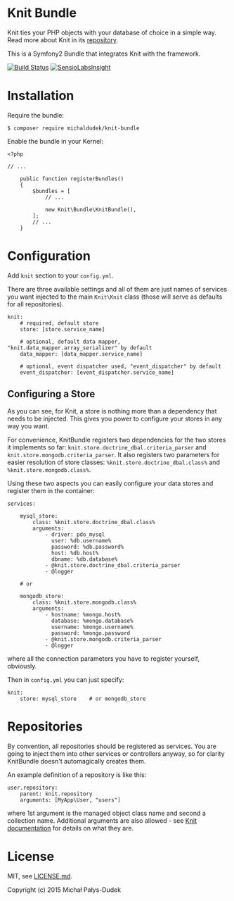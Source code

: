 Knit Bundle
===========

Knit ties your PHP objects with your database of choice in a simple way. Read more about 
Knit in its [repository](https://github.com/michaldudek/Knit).

This is a Symfony2 Bundle that integrates Knit with the framework.

[![Build Status](https://travis-ci.org/michaldudek/KnitBundle.svg?branch=master)](https://travis-ci.org/michaldudek/KnitBundle)
[![SensioLabsInsight](https://insight.sensiolabs.com/projects/df8b71e5-8147-4b39-a4e7-aa8c4358f15e/mini.png)](https://insight.sensiolabs.com/projects/df8b71e5-8147-4b39-a4e7-aa8c4358f15e)

# Installation

Require the bundle:

    $ composer require michaldudek/knit-bundle

Enable the bundle in your Kernel:

    <?php

    // ...

        public function registerBundles()
        {
            $bundles = [
                // ...

                new Knit\Bundle\KnitBundle(),
            ];
            // ...
        }

# Configuration

Add `knit` section to your `config.yml`.

There are three available settings and all of them are just names of services you want
injected to the main `Knit\Knit` class (those will serve as defaults for all 
repositories).

    knit:
        # required, default store
        store: [store.service_name]

        # optional, default data mapper, "knit.data_mapper.array_serializer" by default
        data_mapper: [data_mapper.service_name]

        # optional, event dispatcher used, "event_dispatcher" by default
        event_dispatcher: [event_dispatcher.service_name]

## Configuring a Store

As you can see, for Knit, a store is nothing more than a dependency that needs to be
injected. This gives you power to configure your stores in any way you want.

For convenience, KnitBundle registers two dependencies for the two stores it implements
so far: `knit.store.doctrine_dbal.criteria_parser` and `knit.store.mongodb.criteria_parser`.
It also registers two parameters for easier resolution of store classes:
`%knit.store.doctrine_dbal.class%` and `%knit.store.mongodb.class%`.

Using these two aspects you can easily configure your data stores and register them in
the container:

    services:

        mysql_store:
            class: %knit.store.doctrine_dbal.class%
            arguments:
                - driver: pdo_mysql
                  user: %db.username%
                  password: %db.password%
                  host: %db.host%
                  dbname: %db.database%
                - @knit.store.doctrine_dbal.criteria_parser
                - @logger

        # or

        mongodb_store:
            class: %knit.store.mongodb.class%
            arguments:
                - hostname: %mongo.host%
                  database: %mongo.database%
                  username: %mongo.username%
                  password: %mongo.password
                - @knit.store.mongodb.criteria_parser
                - @logger

where all the connection parameters you have to register yourself, obviously.

Then in `config.yml` you can just specify:

    knit:
        store: mysql_store    # or mongodb_store

# Repositories

By convention, all repositories should be registered as services. You are going to inject
them into other services or controllers anyway, so for clarity KnitBundle doesn't
automagically creates them.

An example definition of a repository is like this:

    user.repository:
        parent: knit.repository
        arguments: [MyApp\User, "users"]

where 1st argument is the managed object class name and second a collection name.
Additional arguments are also allowed - see
[Knit documentation](https://github.com/michaldudek/Knit) for details on what they are.

# License

MIT, see [LICENSE.md](LICENSE.md).

Copyright (c) 2015 Michał Pałys-Dudek
